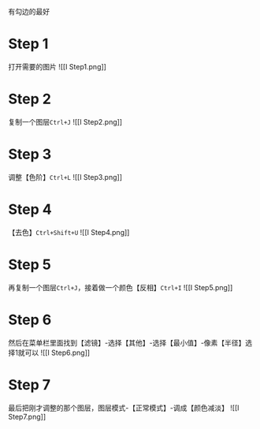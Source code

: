 有勾边的最好
# Step 1
打开需要的图片
![[Ⅰ Step1.png]]
# Step 2
复制一个图层`Ctrl+J`
![[Ⅰ Step2.png]]
# Step 3
调整【色阶】`Ctrl+L`
![[Ⅰ Step3.png]]

# Step 4
【去色】`Ctrl+Shift+U`
![[Ⅰ Step4.png]]

# Step 5
再复制一个图层`Ctrl+J`，接着做一个颜色【反相】`Ctrl+I`
![[Ⅰ Step5.png]]

# Step 6
然后在菜单栏里面找到【滤镜】-选择【其他】-选择【最小值】-像素【半径】选择1就可以
![[Ⅰ Step6.png]]
# Step 7
最后把刚才调整的那个图层，图层模式-【正常模式】-调成【颜色减淡】
![[Ⅰ Step7.png]]